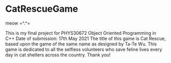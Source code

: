 # CatRescueGame
meow =^.^=

This is my final project for PHYS30672 Object Oriented Programming in C++
Date of submission: 17th May 2021
The title of this game is Cat Rescue, based upon the game of the same name as designed by Ta-Te Wu.
This game is dedicated to all the selfless volunteers who save feline lives every day in cat shelters across the country.
Thank you!

